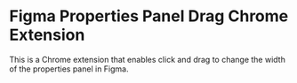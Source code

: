 # Figma Properties Panel Drag Chrome Extension

This is a Chrome extension that enables click and drag to change the width of the properties panel in Figma.

